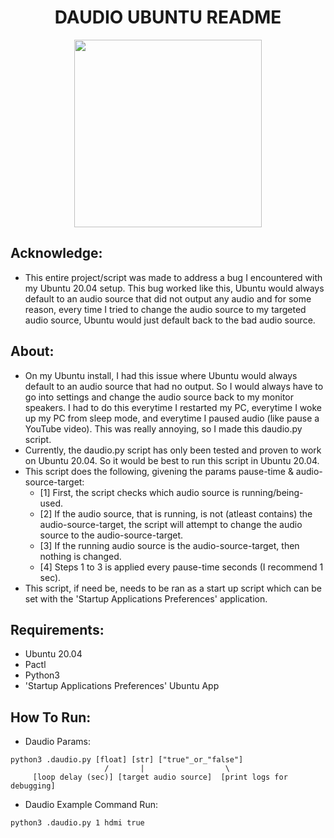 <h1 align="center">DAUDIO UBUNTU README</h1>
<p align="center">
  <img width="300" src="https://user-images.githubusercontent.com/15916367/140458625-cbde3203-11cb-43f8-a614-5a60b35cdcc6.png">
</p>

## Acknowledge:
- This entire project/script was made to address a bug I encountered with my Ubuntu 20.04 setup. This bug worked like this, Ubuntu would always default to an audio source that did not output any audio and for some reason, every time I tried to change the audio source to my targeted audio source, Ubuntu would just default back to the bad audio source. 

## About:
- On my Ubuntu install, I had this issue where Ubuntu would always default to an audio source that had no output. So I would always have to go into settings and change the audio source back to my monitor speakers. I had to do this everytime I restarted my PC, everytime I woke up my PC from sleep mode, and everytime I paused audio (like pause a YouTube video). This was really annoying, so I made this daudio.py script.
- Currently, the daudio.py script has only been tested and proven to work on Ubuntu 20.04. So it would be best to run this script in Ubuntu 20.04.
- This script does the following, givening the params pause-time & audio-source-target:
	- [1] First, the script checks which audio source is running/being-used.
	- [2] If the audio source, that is running, is not (atleast contains) the audio-source-target, the script will attempt to change the audio source to the audio-source-target.
	- [3] If the running audio source is the audio-source-target, then nothing is changed.
	- [4] Steps 1 to 3 is applied every pause-time seconds (I recommend 1 sec).
- This script, if need be, needs to be ran as a start up script which can be set with the 'Startup Applications Preferences' application.

## Requirements:
- Ubuntu 20.04
- Pactl
- Python3
- 'Startup Applications Preferences' Ubuntu App

## How To Run:
- Daudio Params:
```
python3 .daudio.py [float] [str] ["true"_or_"false"]
                     /       |                  \
     [loop delay (sec)] [target audio source]  [print logs for debugging]
```

- Daudio Example Command Run:
```
python3 .daudio.py 1 hdmi true
```





